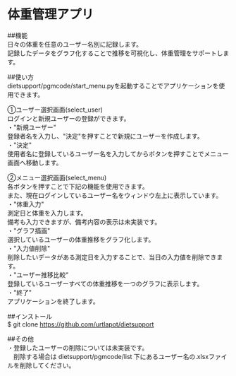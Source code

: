 # 体重管理アプリ

##機能  
日々の体重を任意のユーザー名別に記録します。  
記録したデータをグラフ化することで推移を可視化し、体重管理をサポートします。  
  
##使い方  
dietsupport/pgmcode/start_menu.pyを起動することでアプリケーションを使用できます。  
  
①ユーザー選択画面(select_user)  
ログインと新規ユーザーの登録ができます。  
・"新規ユーザー"  
	登録者名を入力し、"決定"を押すことで新規にユーザーを作成します。  
・"決定"  
	使用者名に登録しているユーザー名を入力してからボタンを押すことでメニュー画面へ移動します。  
  
②メニュー選択画面(select_menu)  
各ボタンを押すことで下記の機能を使用できます。  
また、現在ログインしているユーザー名をウィンドウ左上に表示しています。  
・"体重入力"  
	測定日と体重を入力します。  
	備考も入力できますが、備考内容の表示は未実装です。  
・"グラフ描画"  
	選択しているユーザーの体重推移をグラフ化します。  
・"入力値削除"  
	削除したいデータがある測定日を入力することで、当日の入力値を削除できます。  
・"ユーザー推移比較"  
	登録しているユーザーすべての体重推移を一つのグラフに表示します。  
・"終了"  
	アプリケーションを終了します。  
  
  
  
##インストール  
$ git clone https://github.com/urtlapot/dietsupport  
  

##その他  
・登録したユーザーの削除については未実装です。  
　削除する場合は dietsupport/pgmcode/list 下にあるユーザー名の.xlsxファイルを削除してください。

